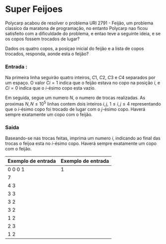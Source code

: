 # Super Feijoes

Polycarp acabou de resolver o problema URI 2791 - Feijão, um problema classico da maratona de programação, no entanto Polycarp nao ficou satisfeito com a dificuldade do problema, e entao teve a seguinte ideia, e se os copos fossem trocados de lugar?

Dados os quatro copos, a posiçao inicial do feijão  e a lista de copos trocados, responda, aonde esta o feijão?

### Entrada :
Na primeira linha seguirão quatro inteiros, $C1$, $C2$, $C3$ e $C4$ separados por um espaço. O valor $Ci=1$ indica que o feijão estava no copo na posição $i$, e $Ci=0$ indica que o $i$-ésimo copo esta vazio. 

Em seguida, segue um numero $N$, o numero de trocas realizadas. As proximas $N, N \le 10^5$ linhas contem dois inteiros $i, j$, $1 \le i, j \le 4$ representando que o  $i$-ésimo copo foi trocado de lugar com o  $j$-ésimo copo.
Haverá sempre exatamente um copo com o feijão.

### Saida
Baseando-se nas trocas feitas, imprima um numero $i$, indicando ao final das trocas o feijoa esta no  $i$-ésimo copo.
Haverá sempre exatamente um copo com o feijão.

| Exemplo de entrada | Exemplo de entrada |
|--|--|
| 0 0 0 1 | 1 |
| 7 |
| 4 3 |
| 3 3 |
| 3 2 |
| 3 2 |
| 1 2 |
| 2 3 |
| 1 2 |
